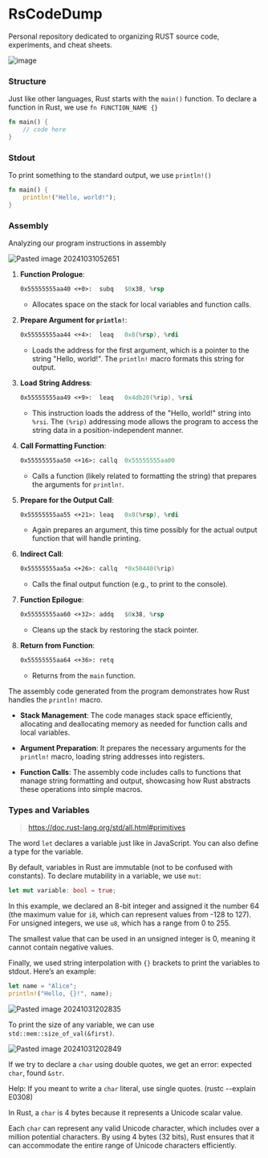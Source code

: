 # RsCodeDump

Personal repository dedicated to organizing RUST source code, experiments, and cheat sheets. 

![image](https://github.com/user-attachments/assets/1b5365eb-8920-4719-90ab-37bab57a29dc)

### Structure

Just like other languages, Rust starts with the `main()` function. To declare a function in Rust, we use `fn FUNCTION_NAME {}`

```rust
fn main() {
    // code here
}
```

### Stdout

To print something to the standard output, we use `println!()`

```rust
fn main() {
    println!("Hello, world!");
}
```

### Assembly

Analyzing our program instructions in assembly

![Pasted image 20241031052651](https://github.com/user-attachments/assets/91af6e7d-f936-4c62-bd99-56f953dd4328)

1. **Function Prologue**:
   ```asm
   0x55555555aa40 <+0>:  subq   $0x38, %rsp
   ```
   - Allocates space on the stack for local variables and function calls.

2. **Prepare Argument for `println!`**:
   ```asm
   0x55555555aa44 <+4>:  leaq   0x8(%rsp), %rdi
   ```
   - Loads the address for the first argument, which is a pointer to the string "Hello, world!". The `println!` macro formats this string for output.

3. **Load String Address**:
   ```asm
   0x55555555aa49 <+9>:  leaq   0x4db20(%rip), %rsi
   ```
   - This instruction loads the address of the "Hello, world!" string into `%rsi`. The `(%rip)` addressing mode allows the program to access the string data in a position-independent manner.

4. **Call Formatting Function**:
   ```asm
   0x55555555aa50 <+16>: callq  0x55555555aa00
   ```
   - Calls a function (likely related to formatting the string) that prepares the arguments for `println!`.

5. **Prepare for the Output Call**:
   ```asm
   0x55555555aa55 <+21>: leaq   0x8(%rsp), %rdi
   ```
   - Again prepares an argument, this time possibly for the actual output function that will handle printing.

6. **Indirect Call**:
   ```asm
   0x55555555aa5a <+26>: callq  *0x50440(%rip)
   ```
   - Calls the final output function (e.g., to print to the console).

7. **Function Epilogue**:
   ```asm
   0x55555555aa60 <+32>: addq   $0x38, %rsp
   ```
   - Cleans up the stack by restoring the stack pointer.

8. **Return from Function**:
   ```asm
   0x55555555aa64 <+36>: retq
   ```
   - Returns from the `main` function.

The assembly code generated from the program demonstrates how Rust handles the `println!` macro. 

- **Stack Management**: The code manages stack space efficiently, allocating and deallocating memory as needed for function calls and local variables.
  
- **Argument Preparation**: It prepares the necessary arguments for the `println!` macro, loading string addresses into registers.

- **Function Calls**: The assembly code includes calls to functions that manage string formatting and output, showcasing how Rust abstracts these operations into simple macros.

### Types and Variables

> https://doc.rust-lang.org/std/all.html#primitives

The word `let` declares a variable just like in JavaScript. You can also define a type for the variable.

By default, variables in Rust are immutable (not to be confused with constants). To declare mutability in a variable, we use `mut`: 

```rust
let mut variable: bool = true; 
```

In this example, we declared an 8-bit integer and assigned it the number 64 (the maximum value for `i8`, which can represent values from -128 to 127). For unsigned integers, we use `u8`, which has a range from 0 to 255.

The smallest value that can be used in an unsigned integer is 0, meaning it cannot contain negative values.

Finally, we used string interpolation with `{}` brackets to print the variables to stdout. Here’s an example:

```rust
let name = "Alice";
println!("Hello, {}!", name);
```

![Pasted image 20241031202835](https://github.com/user-attachments/assets/0632d8fd-8e70-43f3-b7a5-5fe33ca7b383)

To print the size of any variable, we can use `std::mem::size_of_val(&first)`.

![Pasted image 20241031202849](https://github.com/user-attachments/assets/460a6653-85d9-4916-9186-f4fac3acbb8c)

If we try to declare a `char` using double quotes, we get an error: expected `char`, found `&str`.

Help: If you meant to write a `char` literal, use single quotes. (rustc --explain E0308)

In Rust, a `char` is 4 bytes because it represents a Unicode scalar value.

Each `char` can represent any valid Unicode character, which includes over a million potential characters. By using 4 bytes (32 bits), Rust ensures that it can accommodate the entire range of Unicode characters efficiently.
